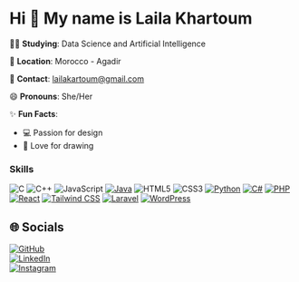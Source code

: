 # Hi 👋 My name is Laila Khartoum

👩‍🎓 **Studying**: Data Science and Artificial Intelligence

📍 **Location**: Morocco - Agadir  

📩 **Contact**: lailakartoum@gmail.com

😄 **Pronouns**: She/Her

✨ **Fun Facts**:  
- 💻 Passion for design  
- 🎨 Love for drawing

### Skills

![C](https://img.shields.io/badge/C-00599C?style=flat&logo=c&logoColor=white)
![C++](https://img.shields.io/badge/C++-00599C?style=flat&logo=c%2B%2B&logoColor=white)
![JavaScript](https://img.shields.io/badge/JavaScript-323330?style=flat&logo=javascript&logoColor=F7DF1E)
[![Java](https://img.shields.io/badge/Java-007396?style=flat&logo=java&logoColor=white)](https://www.oracle.com/java/)
![HTML5](https://img.shields.io/badge/HTML5-E34F26?style=flat&logo=html5&logoColor=white)
![CSS3](https://img.shields.io/badge/CSS3-1572B6?style=flat&logo=css3&logoColor=white)
[![Python](https://img.shields.io/badge/Python-3776AB?style=flat&logo=python&logoColor=white)](https://www.python.org/)
[![C#](https://img.shields.io/badge/C%23-239120?style=flat&logo=c-sharp&logoColor=white)](https://docs.microsoft.com/en-us/dotnet/csharp/)
[![PHP](https://img.shields.io/badge/PHP-777BB4?style=flat&logo=php&logoColor=white)](https://www.php.net/)
[![React](https://img.shields.io/badge/React-20232A?style=flat&logo=react&logoColor=61DAFB)](https://reactjs.org/)
[![Tailwind CSS](https://img.shields.io/badge/Tailwind_CSS-38B2AC?style=flat&logo=tailwind-css&logoColor=white)](https://tailwindcss.com/)
[![Laravel](https://img.shields.io/badge/Laravel-FF2D20?style=flat&logo=laravel&logoColor=white)](https://laravel.com/)
[![WordPress](https://img.shields.io/badge/WordPress-21759B?style=flat&logo=wordpress&logoColor=white)](https://wordpress.org/)


## 🌐 Socials
[![GitHub](https://img.shields.io/badge/-GitHub-black?logo=github&style=social)](https://github.com/lailakhartoum)  
[![LinkedIn](https://img.shields.io/badge/-LinkedIn-blue?logo=linkedin&style=social)](https://www.linkedin.com/in/laila-khartoum-9a92492a3)  
[![Instagram](https://img.shields.io/badge/-Instagram-E4405F?logo=instagram&style=social)](https://www.instagram.com/laila_khartoum?igsh=MXI0emtnaWRnaDduMQ==)  


